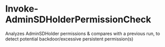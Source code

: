# Invoke-AdminSDHolderPermissionCheck
Analyzes AdminSDHolder permissions &amp; compares with a previous run, to detect potential backdoor/excessive persistent permission(s)
